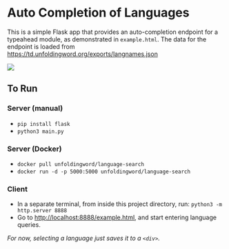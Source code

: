 # Auto Completion of Languages

This is a simple Flask app that provides an auto-completion endpoint for a
typeahead module, as demonstrated in `example.html`.
The data for the endpoint is loaded from https://td.unfoldingword.org/exports/langnames.json

![](screenshot.png)


## To Run

### Server (manual)
* `pip install flask`
* `python3 main.py`

### Server (Docker)
* `docker pull unfoldingword/language-search`
* `docker run -d -p 5000:5000 unfoldingword/language-search`

### Client
* In a separate terminal, from inside this project directory, run: `python3 -m http.server 8888`
* Go to <http://localhost:8888/example.html>, and start entering language queries.

*For now, selecting a language just saves it to a `<div>`.*

